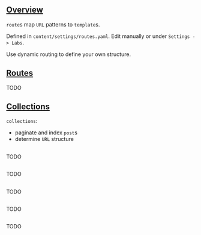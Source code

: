 ## [Overview](https://ghost.org/docs/api/v3/handlebars-themes/routing/)

`route`s map `URL` patterns to `template`s.  

Defined in `content/settings/routes.yaml`. Edit manually or under `Settings -> Labs`.  

Use dynamic routing to define your own structure.  

## [Routes](https://ghost.org/docs/api/v3/handlebars-themes/routing/routes/)

TODO

## [Collections](https://ghost.org/docs/api/v3/handlebars-themes/routing/collections/)

`collections`:
* paginate and index `post`s
* determine `URL` structure

## []()

TODO

## []()

TODO

## []()

TODO

## []()

TODO

## []()

TODO
